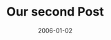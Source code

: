 ---
title: "Our second Post"
link: "www.google.com"
month: "Jan"
year: 2006
day: 2
date: 2006-01-02
lang: "en"
---